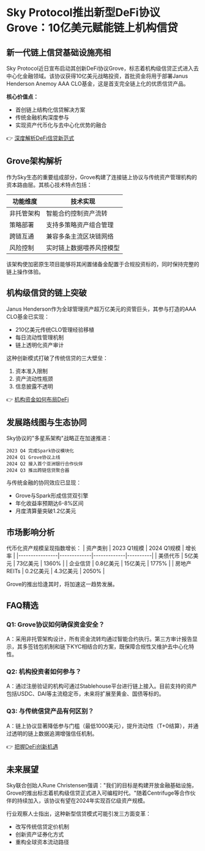 # Sky Protocol推出新型DeFi协议Grove：10亿美元赋能链上机构信贷

## 新一代链上信贷基础设施亮相
Sky Protocol近日宣布启动其创新DeFi协议Grove，标志着机构级信贷正式进入去中心化金融领域。该协议获得10亿美元战略投资，首批资金将用于部署Janus Henderson Anemoy AAA CLO基金，这是首支完全链上化的优质信贷产品。

**核心价值点：**
- 首创链上结构化信贷解决方案
- 传统金融机构深度参与
- 实现资产代币化与去中心化优势的融合

👉 [深度解析DeFi信贷新范式](https://bit.ly/okx_welcome)

## Grove架构解析
作为Sky生态的重要组成部分，Grove构建了连接链上协议与传统资产管理机构的资本路由层。其核心技术特点包括：

| 功能维度       | 技术实现                     |
|----------------|------------------------------|
| 非托管架构     | 智能合约控制资产流转         |
| 策略部署       | 支持多策略资产组合管理       |
| 跨链互通       | 兼容多条主流区块链网络       |
| 风险控制       | 实时链上数据喂养风控模型     |

该架构使加密原生项目能够将其闲置储备金配置于合规投资标的，同时保持完整的链上操作体验。

## 机构级信贷的链上突破
Janus Henderson作为全球管理资产超万亿美元的资管巨头，其参与打造的AAA CLO基金已实现：
- 210亿美元传统CLO管理经验移植
- 每日流动性管理机制
- 链上透明化资产审计

这种创新模式打破了传统信贷的三大壁垒：
1. 资本准入限制
2. 资产流动性瓶颈
3. 信息披露不透明

👉 [机构资金如何布局DeFi](https://bit.ly/okx_welcome)

## 发展路线图与生态协同
Sky协议的"多星系架构"战略正在加速推进：
```
2023 Q4 完成Spark协议模块化
2024 Q1 Grove协议上线
2024 Q2 接入首个亚洲银行合作伙伴
2024 Q3 推出跨链信贷聚合器
```

与传统金融的协同效应已显现：
- Grove与Spark形成信贷双引擎
- 年化收益率预期达6-8%区间
- 月度清算量突破1.2亿美元

## 市场影响分析
代币化资产规模呈现指数增长：
| 资产类别       | 2023 Q1规模 | 2024 Q1规模 | 增长率   |
|----------------|-------------|-------------|----------|
| 美债代币       | 5亿美元     | 73亿美元    | 1360%    |
| 企业信贷       | 0.8亿美元   | 15亿美元    | 1775%    |
| 房地产REITs    | 0.2亿美元   | 4.3亿美元   | 2050%    |

Grove的推出恰逢其时，将加速这一趋势发展。

## FAQ精选

### Q1: Grove协议如何确保资金安全？
A：采用非托管架构设计，所有资金流转均通过智能合约执行。第三方审计报告显示，其多签钱包机制和链下KYC相结合的方案，既保障合规性又维护去中心化特性。

### Q2: 机构投资者如何参与？
A：通过注册验证的机构可通过Stablehouse平台进行链上接入。目前支持的资产包括USDC、DAI等主流稳定币，未来将扩展至黄金、国债等标的。

### Q3: 与传统信贷产品有何区别？
A：链上协议显著降低参与门槛（最低1000美元），提升流动性（T+0结算），并通过透明的链上数据追溯增强信任机制。

👉 [把握DeFi创新机遇](https://bit.ly/okx_welcome)

## 未来展望
Sky联合创始人Rune Christensen强调："我们的目标是构建开放金融基础设施，Grove的推出标志着机构级信贷正式进入可编程时代。"随着Centrifuge等合作伙伴的持续加入，该协议有望在2024年实现百亿级资产规模。

行业观察人士指出，这种新型信贷模式可能引发三方面变革：
- 改写传统信贷定价机制
- 创新资产证券化方式
- 重构全球资本流动路径
